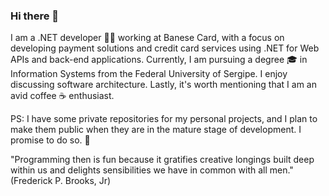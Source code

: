 ### Hi there 👋 

I am a .NET developer 👨‍💻  working at Banese Card, with a focus on developing payment solutions and credit card services using .NET for Web APIs and back-end applications. Currently, I am pursuing a degree 🎓  in Information Systems from the Federal University of Sergipe. I enjoy discussing software architecture. Lastly, it's worth mentioning that I am an avid coffee ☕ enthusiast.


PS: I have some private repositories for my personal projects, and I plan to make them public when they are in the mature stage of development. I promise to do so. 🫡 

"Programming then is fun because it gratifies creative longings built deep within us and delights sensibilities we have in common with all men." 
(Frederick P. Brooks, Jr)
